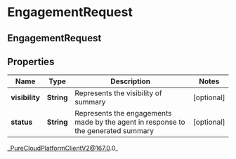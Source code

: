 # EngagementRequest

## EngagementRequest

## Properties

|Name | Type | Description | Notes|
|------------ | ------------- | ------------- | -------------|
| **visibility** | **String** | Represents the visibility of summary | [optional] |
| **status** | **String** | Represents the engagements made by the agent in response to the generated summary | [optional] |



_PureCloudPlatformClientV2@167.0.0_
